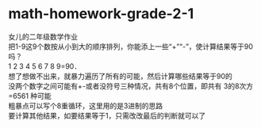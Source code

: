 # math-homework-grade-2-1
女儿的二年级数学作业  
把1-9这9个数按从小到大的顺序排列，你能添上一些“+”“-”，使计算结果等于90吗？  
1 2 3 4 5 6 7 8 9=90．  
想了想做不出来，就暴力遍历了所有的可能，然后计算哪些结果等于90的  
没两个数字之间可能有+-或者没符号三种情况，共有8个位置，即共有 3的8次方=6561 种可能  
粗暴点可以写个8重循环，这里用的是3进制的思路  
要计算其他结果，如要结果等于1，只需改改最后的判断就可以了


